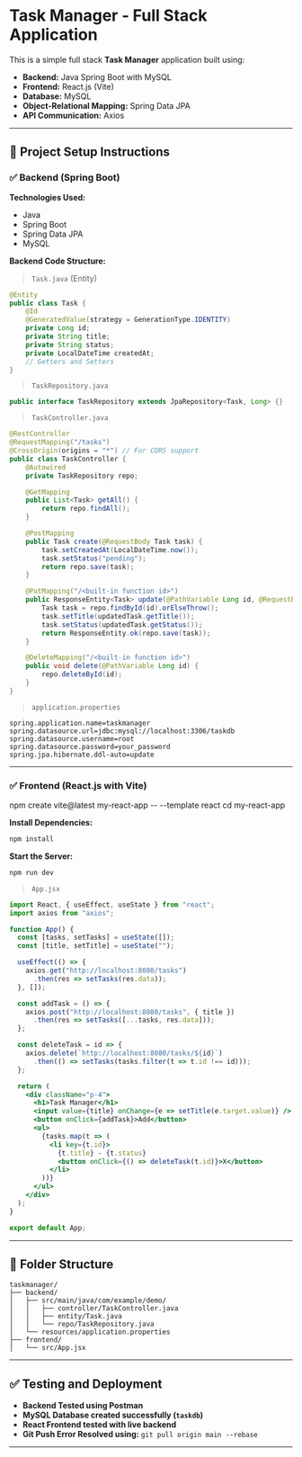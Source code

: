 # Task Manager - Full Stack Application

This is a simple full stack **Task Manager** application built using:
- **Backend:** Java Spring Boot with MySQL
- **Frontend:** React.js (Vite)
- **Database:** MySQL
- **Object-Relational Mapping:** Spring Data JPA
- **API Communication:** Axios

---

## 🔧 Project Setup Instructions

### ✅ Backend (Spring Boot)

**Technologies Used:**
- Java
- Spring Boot
- Spring Data JPA
- MySQL

**Backend Code Structure:**

> `Task.java` (Entity)
```java
@Entity
public class Task {
    @Id
    @GeneratedValue(strategy = GenerationType.IDENTITY)
    private Long id;
    private String title;
    private String status;
    private LocalDateTime createdAt;
    // Getters and Setters
}
```

> `TaskRepository.java`
```java
public interface TaskRepository extends JpaRepository<Task, Long> {}
```

> `TaskController.java`
```java
@RestController
@RequestMapping("/tasks")
@CrossOrigin(origins = "*") // For CORS support
public class TaskController {
    @Autowired
    private TaskRepository repo;

    @GetMapping
    public List<Task> getAll() {
        return repo.findAll();
    }

    @PostMapping
    public Task create(@RequestBody Task task) {
        task.setCreatedAt(LocalDateTime.now());
        task.setStatus("pending");
        return repo.save(task);
    }

    @PutMapping("/<built-in function id>")
    public ResponseEntity<Task> update(@PathVariable Long id, @RequestBody Task updatedTask) {
        Task task = repo.findById(id).orElseThrow();
        task.setTitle(updatedTask.getTitle());
        task.setStatus(updatedTask.getStatus());
        return ResponseEntity.ok(repo.save(task));
    }

    @DeleteMapping("/<built-in function id>")
    public void delete(@PathVariable Long id) {
        repo.deleteById(id);
    }
}
```

> `application.properties`
```properties
spring.application.name=taskmanager
spring.datasource.url=jdbc:mysql://localhost:3306/taskdb
spring.datasource.username=root
spring.datasource.password=your_password
spring.jpa.hibernate.ddl-auto=update
```

---

### ✅ Frontend (React.js with Vite)
npm create vite@latest my-react-app -- --template react
cd my-react-app

**Install Dependencies:**
```bash
npm install
```

**Start the Server:**
```bash
npm run dev
```

> `App.jsx`
```jsx
import React, { useEffect, useState } from "react";
import axios from "axios";

function App() {
  const [tasks, setTasks] = useState([]);
  const [title, setTitle] = useState("");

  useEffect(() => {
    axios.get("http://localhost:8080/tasks")
      .then(res => setTasks(res.data));
  }, []);

  const addTask = () => {
    axios.post("http://localhost:8080/tasks", { title })
      .then(res => setTasks([...tasks, res.data]));
  };

  const deleteTask = id => {
    axios.delete(`http://localhost:8080/tasks/${id}`)
      .then(() => setTasks(tasks.filter(t => t.id !== id)));
  };

  return (
    <div className="p-4">
      <h1>Task Manager</h1>
      <input value={title} onChange={e => setTitle(e.target.value)} />
      <button onClick={addTask}>Add</button>
      <ul>
        {tasks.map(t => (
          <li key={t.id}>
            {t.title} - {t.status}
            <button onClick={() => deleteTask(t.id)}>X</button>
          </li>
        ))}
      </ul>
    </div>
  );
}

export default App;
```

---

## 📁 Folder Structure

```
taskmanager/
├── backend/
│   ├── src/main/java/com/example/demo/
│   │   ├── controller/TaskController.java
│   │   ├── entity/Task.java
│   │   └── repo/TaskRepository.java
│   └── resources/application.properties
├── frontend/
│   └── src/App.jsx
```

---

## ✅ Testing and Deployment

- **Backend Tested using Postman**
- **MySQL Database created successfully (`taskdb`)**
- **React Frontend tested with live backend**
- **Git Push Error Resolved using:** `git pull origin main --rebase`

---


